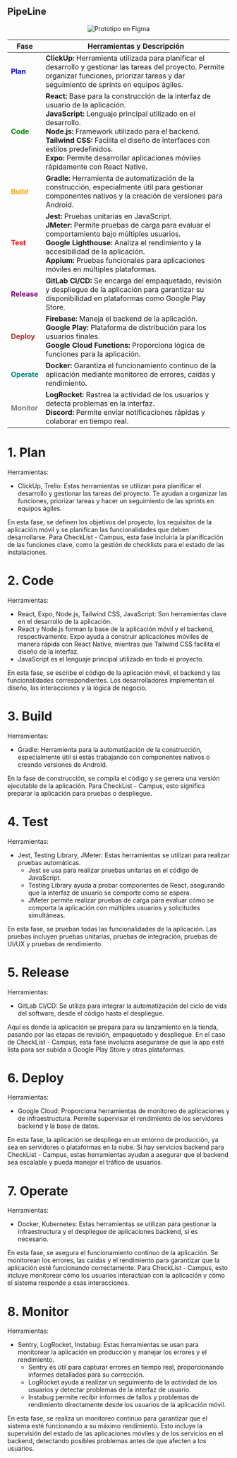 <h2>PipeLine</h2>

<p align="center">
  <img src="https://github.com/user-attachments/assets/a3ff6d12-3b77-4fe3-8c8d-2e4f84051e59" alt="Prototipo en Figma">
</p>

<table>
  <thead>
    <tr>
      <th>Fase</th>
      <th>Herramientas y Descripción</th>
    </tr>
  </thead>
  <tbody>
    <tr>
      <td style="color:blue;"><strong>Plan</strong></td>
      <td>
        <strong>ClickUp:</strong> Herramienta utilizada para planificar el desarrollo y gestionar las tareas del proyecto. Permite organizar funciones, priorizar tareas y dar seguimiento de sprints en equipos ágiles.
      </td>
    </tr>
    <tr>
      <td style="color:green;"><strong>Code</strong></td>
      <td>
        <strong>React:</strong> Base para la construcción de la interfaz de usuario de la aplicación.<br>
        <strong>JavaScript:</strong> Lenguaje principal utilizado en el desarrollo.<br>
        <strong>Node.js:</strong> Framework utilizado para el backend.<br>
        <strong>Tailwind CSS:</strong> Facilita el diseño de interfaces con estilos predefinidos.<br>
        <strong>Expo:</strong> Permite desarrollar aplicaciones móviles rápidamente con React Native.
      </td>
    </tr>
    <tr>
      <td style="color:orange;"><strong>Build</strong></td>
      <td>
        <strong>Gradle:</strong> Herramienta de automatización de la construcción, especialmente útil para gestionar componentes nativos y la creación de versiones para Android.
      </td>
    </tr>
    <tr>
      <td style="color:red;"><strong>Test</strong></td>
      <td>
        <strong>Jest:</strong> Pruebas unitarias en JavaScript.<br>
        <strong>JMeter:</strong> Permite pruebas de carga para evaluar el comportamiento bajo múltiples usuarios.<br>
        <strong>Google Lighthouse:</strong> Analiza el rendimiento y la accesibilidad de la aplicación.<br>
        <strong>Appium:</strong> Pruebas funcionales para aplicaciones móviles en múltiples plataformas.
      </td>
    </tr>
    <tr>
      <td style="color:purple;"><strong>Release</strong></td>
      <td>
        <strong>GitLab CI/CD:</strong> Se encarga del empaquetado, revisión y despliegue de la aplicación para garantizar su disponibilidad en plataformas como Google Play Store.
      </td>
    </tr>
    <tr>
      <td style="color:brown;"><strong>Deploy</strong></td>
      <td>
        <strong>Firebase:</strong> Maneja el backend de la aplicación.<br>
        <strong>Google Play:</strong> Plataforma de distribución para los usuarios finales.<br>
        <strong>Google Cloud Functions:</strong> Proporciona lógica de funciones para la aplicación.
      </td>
    </tr>
    <tr>
      <td style="color:teal;"><strong>Operate</strong></td>
      <td>
        <strong>Docker:</strong> Garantiza el funcionamiento continuo de la aplicación mediante monitoreo de errores, caídas y rendimiento.
      </td>
    </tr>
    <tr>
      <td style="color:gray;"><strong>Monitor</strong></td>
      <td>
        <strong>LogRocket:</strong> Rastrea la actividad de los usuarios y detecta problemas en la interfaz.<br>
        <strong>Discord:</strong> Permite enviar notificaciones rápidas y colaborar en tiempo real.
      </td>
    </tr>
  </tbody>
</table>


# 1. Plan

Herramientas:
- ClickUp, Trello: Estas herramientas se utilizan para planificar el desarrollo y gestionar las tareas del proyecto. Te ayudan a organizar las funciones, priorizar tareas y hacer un seguimiento de las sprints en equipos ágiles.

En esta fase, se definen los objetivos del proyecto, los requisitos de la aplicación móvil y se planifican las funcionalidades que deben desarrollarse. Para CheckList - Campus, esta fase incluiría la planificación de las funciones clave, como la gestión de checklists para el estado de las instalaciones.

# 2. Code

Herramientas:
- React, Expo, Node.js, Tailwind CSS, JavaScript: Son herramientas clave en el desarrollo de la aplicación.
- React y Node.js forman la base de la aplicación móvil y el backend, respectivamente. Expo ayuda a construir aplicaciones móviles de manera rápida con React Native, mientras que Tailwind CSS facilita el diseño de la interfaz.
- JavaScript es el lenguaje principal utilizado en todo el proyecto.

En esta fase, se escribe el código de la aplicación móvil, el backend y las funcionalidades correspondientes. Los desarrolladores implementan el diseño, las interacciones y la lógica de negocio.

# 3. Build

Herramientas:
- Gradle: Herramienta para la automatización de la construcción, especialmente útil si estás trabajando con componentes nativos o creando versiones de Android.

En la fase de construcción, se compila el código y se genera una versión ejecutable de la aplicación. Para CheckList - Campus, esto significa preparar la aplicación para pruebas o despliegue.

# 4. Test

Herramientas:
- Jest, Testing Library, JMeter: Estas herramientas se utilizan para realizar pruebas automáticas.
  - Jest se usa para realizar pruebas unitarias en el código de JavaScript.
  - Testing Library ayuda a probar componentes de React, asegurando que la interfaz de usuario se comporte como se espera.
  - JMeter permite realizar pruebas de carga para evaluar cómo se comporta la aplicación con múltiples usuarios y solicitudes simultáneas.

En esta fase, se prueban todas las funcionalidades de la aplicación. Las pruebas incluyen pruebas unitarias, pruebas de integración, pruebas de UI/UX y pruebas de rendimiento.

# 5. Release

Herramientas:
- GitLab CI/CD: Se utiliza para integrar la automatización del ciclo de vida del software, desde el código hasta el despliegue.

Aquí es donde la aplicación se prepara para su lanzamiento en la tienda, pasando por las etapas de revisión, empaquetado y despliegue. En el caso de CheckList - Campus, esta fase involucra asegurarse de que la app esté lista para ser subida a Google Play Store y otras plataformas.

# 6. Deploy

Herramientas:

- Google Cloud: Proporciona herramientas de monitoreo de aplicaciones y de infraestructura. Permite supervisar el rendimiento de los servidores backend y la base de datos.

En esta fase, la aplicación se despliega en un entorno de producción, ya sea en servidores o plataformas en la nube. Si hay servicios backend para CheckList - Campus, estas herramientas ayudan a asegurar que el backend sea escalable y pueda manejar el tráfico de usuarios.

# 7. Operate

Herramientas:

- Docker, Kubernetes: Estas herramientas se utilizan para gestionar la infraestructura y el despliegue de aplicaciones backend, si es necesario.

En esta fase, se asegura el funcionamiento continuo de la aplicación. Se monitorean los errores, las caídas y el rendimiento para garantizar que la aplicación esté funcionando correctamente. Para CheckList - Campus, esto incluye monitorear cómo los usuarios interactúan con la aplicación y cómo el sistema responde a esas interacciones.

# 8. Monitor

Herramientas:

- Sentry, LogRocket, Instabug: Estas herramientas se usan para monitorear la aplicación en producción y manejar los errores y el rendimiento.
  - Sentry es útil para capturar errores en tiempo real, proporcionando informes detallados para su corrección.
  - LogRocket ayuda a realizar un seguimiento de la actividad de los usuarios y detectar problemas de la interfaz de usuario.
  - Instabug permite recibir informes de fallos y problemas de rendimiento directamente desde los usuarios de la aplicación móvil.

En esta fase, se realiza un monitoreo continuo para garantizar que el sistema esté funcionando a su máximo rendimiento. Esto incluye la supervisión del estado de las aplicaciones móviles y de los servicios en el backend, detectando posibles problemas antes de que afecten a los usuarios.
